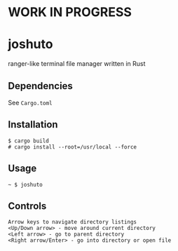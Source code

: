 # WORK IN PROGRESS

# joshuto

ranger-like terminal file manager written in Rust

## Dependencies
See `Cargo.toml`

## Installation
```
$ cargo build
# cargo install --root=/usr/local --force
```

## Usage
```
~ $ joshuto
```
## Controls
```
Arrow keys to navigate directory listings
<Up/Down arrow> - move around current directory
<Left arrow> - go to parent directory
<Right arrow/Enter> - go into directory or open file
```
